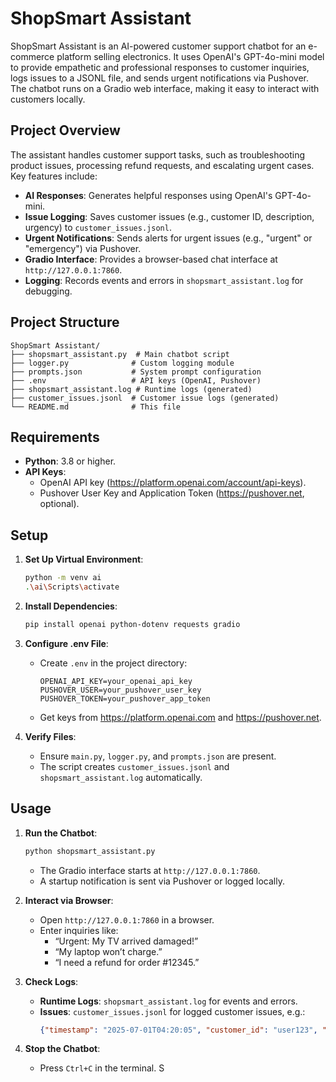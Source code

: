 # ShopSmart Assistant

ShopSmart Assistant is an AI-powered customer support chatbot for an e-commerce platform selling electronics. It uses OpenAI's GPT-4o-mini model to provide empathetic and professional responses to customer inquiries, logs issues to a JSONL file, and sends urgent notifications via Pushover. The chatbot runs on a Gradio web interface, making it easy to interact with customers locally.

## Project Overview

The assistant handles customer support tasks, such as troubleshooting product issues, processing refund requests, and escalating urgent cases. Key features include:
- **AI Responses**: Generates helpful responses using OpenAI's GPT-4o-mini.
- **Issue Logging**: Saves customer issues (e.g., customer ID, description, urgency) to `customer_issues.jsonl`.
- **Urgent Notifications**: Sends alerts for urgent issues (e.g., "urgent" or "emergency") via Pushover.
- **Gradio Interface**: Provides a browser-based chat interface at `http://127.0.0.1:7860`.
- **Logging**: Records events and errors in `shopsmart_assistant.log` for debugging.

## Project Structure

```
ShopSmart Assistant/
├── shopsmart_assistant.py  # Main chatbot script
├── logger.py              # Custom logging module
├── prompts.json           # System prompt configuration
├── .env                   # API keys (OpenAI, Pushover)
├── shopsmart_assistant.log # Runtime logs (generated)
├── customer_issues.jsonl  # Customer issue logs (generated)
└── README.md              # This file
```

## Requirements

- **Python**: 3.8 or higher.
- **API Keys**:
  - OpenAI API key (https://platform.openai.com/account/api-keys).
  - Pushover User Key and Application Token (https://pushover.net, optional).

## Setup
1. **Set Up Virtual Environment**:
   ```bash
   python -m venv ai
   .\ai\Scripts\activate
   ```

2. **Install Dependencies**:
   ```bash
   pip install openai python-dotenv requests gradio
   ```

3. **Configure .env File**:
   - Create `.env` in the project directory:
     ```
     OPENAI_API_KEY=your_openai_api_key
     PUSHOVER_USER=your_pushover_user_key
     PUSHOVER_TOKEN=your_pushover_app_token
     ```
   - Get keys from https://platform.openai.com and https://pushover.net.

4. **Verify Files**:
   - Ensure `main.py`, `logger.py`, and `prompts.json` are present.
   - The script creates `customer_issues.jsonl` and `shopsmart_assistant.log` automatically.

## Usage

1. **Run the Chatbot**:
   ```bash
   python shopsmart_assistant.py
   ```
   - The Gradio interface starts at `http://127.0.0.1:7860`.
   - A startup notification is sent via Pushover or logged locally.

2. **Interact via Browser**:
   - Open `http://127.0.0.1:7860` in a browser.
   - Enter inquiries like:
     - “Urgent: My TV arrived damaged!”
     - “My laptop won’t charge.”
     - “I need a refund for order #12345.”

3. **Check Logs**:
   - **Runtime Logs**: `shopsmart_assistant.log` for events and errors.
   - **Issues**: `customer_issues.jsonl` for logged customer issues, e.g.:
     ```json
     {"timestamp": "2025-07-01T04:20:05", "customer_id": "user123", "issue_description": "TV arrived damaged", "urgency": "high"}
     ```

4. **Stop the Chatbot**:
   - Press `Ctrl+C` in the terminal.
S
